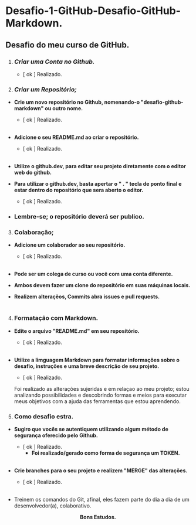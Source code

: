 # Desafio-1-GitHub-Desafio-GitHub-Markdown.
## Desafio do meu curso de GitHub.

1. ### **_Criar uma Conta no Github._**

   - [ ok ] Realizado.

2. ### **_Criar um Repositório;_**

- **Crie um novo repositório no Github, nomenando-o "desafio-github-markdown" ou outro nome.**

   - [ ok ] Realizado.
<br></br>
- **Adicione o seu README.md ao criar o repositório.**
   - [ ok ] Realizado.
<br></br>
- **Utilize o github.dev, para editar seu projeto diretamente com o editor web do github.**
 - **Para utilizar o github.dev, basta apertar o " . " tecla de ponto final e estar dentro do repositório que sera aberto o editor.**
   - [ ok ] Realizado.

 - ### **Lembre-se; o repositório deverá ser publico.**
 
3. ### **Colaboração;**
- **Adicione um colaborador ao seu repositório.**
  - [ ok ] Realizado.
<br></br>

- **Pode ser um colega de curso ou você com uma conta diferente.**
- **Ambos devem fazer um clone do repositório em suas máquinas locais.**
- **Realizem alteraçẽos, Commits abra issues e pull requests.**
<br></br>
4. ### **Formatação com Markdown.**

- **Edite o arquivo "README.md" em seu repositório.**

  - [ ok ] Realizado.
<br></br>
- **Utilize a limguagem Markdown para formatar informações sobre o desafio, instruções e uma breve descrição de seu projeto.**
  - [ ok ] Realizado.

  <p>Foi realizado as alterações sujeridas e em relaçao ao meu projeto; estou analizando possibilidades e descobrindo formas e meios para executar meus objetivos com a ajuda das ferramentas que estou aprendendo.</p>

5. ### **Como desafio estra.**

- **Sugiro que vocês se autentiquem utilizando algum método de segurança oferecido pelo Github.**
  - [ ok ] Realizado.
    - **Foi realizado/gerado como forma de segurança um TOKEN.**
<br></br>
- **Crie branches para o seu projeto e realizem "MERGE" das alterações.**

  - [ ok ] Realizado.
<br></br>
- Treinem os comandos do Git, afinal, eles fazem parte do dia a dia de um desenvolvedor(a), colaborativo.

__<center>Bons Estudos.</cente>__